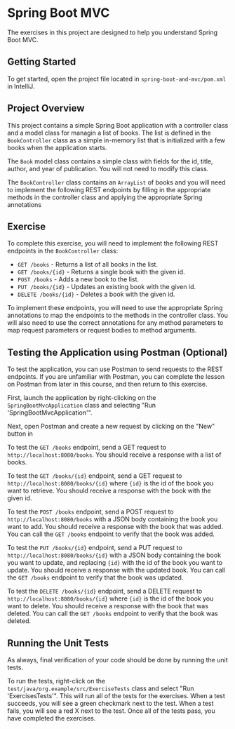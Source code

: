# Spring Boot MVC

The exercises in this project are designed to help you understand Spring Boot
MVC.

## Getting Started

To get started, open the project file located in `spring-boot-and-mvc/pom.xml`
in IntelliJ.

## Project Overview 

This project contains a simple Spring Boot application with a controller class
and a model class for managin a list of books.  The list is defined in the
`BookController` class as a simple in-memory list that is initialized with a few
books when the application starts.

The `Book` model class contains a simple class with fields for the id, title,
author, and year of publication. You will not need to modify this class.

The `BookController` class contains an `ArrayList` of
books and you will need to implement the following REST endpoints by filling
in the appropriate methods in the controller class and applying the appropriate
Spring annotations

## Exercise

To complete this exercise, you will need to implement the following REST
endpoints in the `BookController` class:

- `GET /books` - Returns a list of all books in the list.
- `GET /books/{id}` - Returns a single book with the given id.
- `POST /books` - Adds a new book to the list.
- `PUT /books/{id}` - Updates an existing book with the given id.
- `DELETE /books/{id}` - Deletes a book with the given id.

To implement these endpoints, you will need to use the appropriate Spring
annotations to map the endpoints to the methods in the controller class. You
will also need to use the correct annotations for any method parameters to
map request parameters or request bodies to method arguments.

## Testing the Application using Postman (Optional)

To test the application, you can use Postman to send requests to the REST
endpoints. If you are unfamiliar with Postman, you can complete the lesson
on Postman from later in this course, and then return to this exercise. 

First, launch the application by right-clicking on the `SpringBootMvcApplication`
class and selecting "Run 'SpringBootMvcApplication'".

Next, open Postman and create a new request by clicking on the "New" button in

To test the `GET /books` endpoint, send a GET request to
`http://localhost:8080/books`. You should receive a response with a list of
books.

To test the `GET /books/{id}` endpoint, send a GET request to
`http://localhost:8080/books/{id}` where `{id}` is the id of the book you want
to retrieve. You should receive a response with the book with the given id.

To test the `POST /books` endpoint, send a POST request to 
`http://localhost:8080/books` with a JSON body containing the book you want to
add. You should receive a response with the book that was added. You can call
the `GET /books` endpoint to verify that the book was added.

To test the `PUT /books/{id}` endpoint, send a PUT request to 
`http://localhost:8080/books/{id}` with a JSON body containing the book you want
to update, and replacing `{id}` with the id of the book you want to update. You
should receive a response with the updated book. You can call the `GET /books`
endpoint to verify that the book was updated.

To test the `DELETE /books/{id}` endpoint, send a DELETE request to
`http://localhost:8080/books/{id}` where `{id}` is the id of the book you want
to delete. You should receive a response with the book that was deleted.  You
can call the `GET /books` endpoint to verify that the book was deleted.

## Running the Unit Tests

As always, final verification of your code should be done by running the unit
tests.

To run the tests, right-click on the `test/java/org.example/src/ExerciseTests`
class and select "Run 'ExercisesTests'". This will run all of the tests for
the exercises. When a test succeeds, you will see a green checkmark next to
the test. When a test fails, you will see a red X next to the test.  Once all
of the tests pass, you have completed the exercises.
